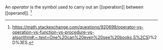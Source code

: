 An *operator* is the symbol used to carry out an [[operation]] between [[operand]]. [^1]

[^1]: https://math.stackexchange.com/questions/920699/operator-vs-operation-vs-function-vs-procedure-vs-algorithm#:~:text=One%20can%20even%20see%20books,S%2CS)%2D%3ES.